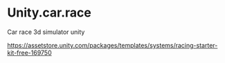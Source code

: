 # Unity.car.race
Car race 3d simulator unity




https://assetstore.unity.com/packages/templates/systems/racing-starter-kit-free-169750


